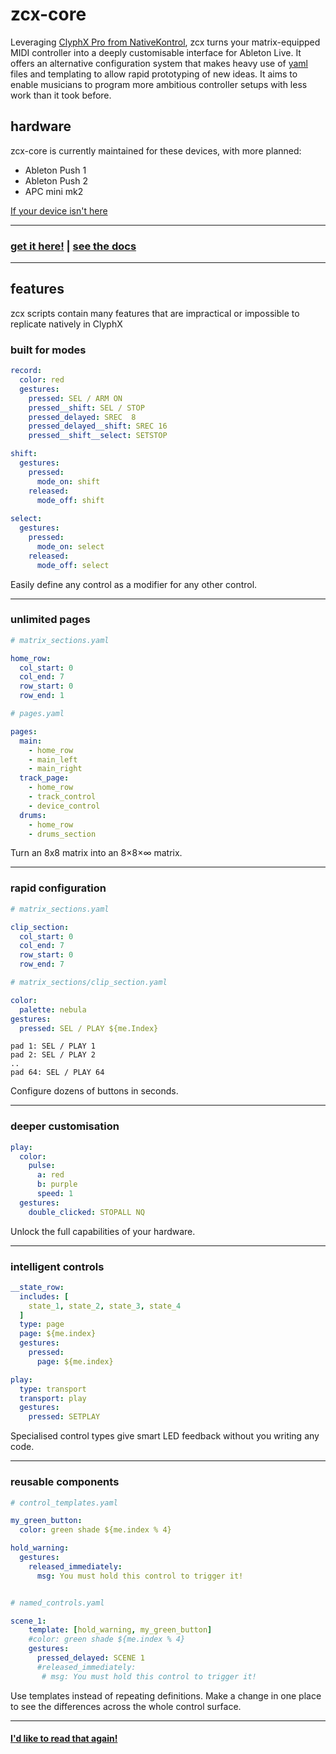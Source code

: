# zcx-core

Leveraging [ClyphX Pro from NativeKontrol](https://isotonikstudios.com/product/clyphx-pro/?srsltid=AfmBOoqqG4off70xaUpCuouiAf_Lg7eCxuyiNrYf7vlIRJFIul3UquE9), zcx turns your matrix-equipped MIDI controller into a deeply customisable interface for Ableton Live. It offers an alternative configuration system that makes heavy use of [yaml](https://www.redhat.com/en/topics/automation/what-is-yaml#:~:text=YAML%20is%20a%20human%2Dreadable,is%20for%20data%2C%20not%20documents.) files and templating to allow rapid prototyping of new ideas. It aims to enable musicians to program more ambitious controller setups with less work than it took before.


## hardware

zcx-core is currently maintained for these devices, with more planned:

- Ableton Push 1
- Ableton Push 2
- APC mini mk2

[If your device isn't here
](https://github.com/odisfm/zcx-docs/blob/main/docs/lessons/installation.md#my-hardware-isnt-listed-)
___

### [get it here!](https://github.com/odisfm/zcx-core/releases/latest) | [see the docs](https://docs.zcxcore.com)

___
## features

zcx scripts contain many features that are impractical or impossible to replicate natively in ClyphX

### built for modes
```yaml
record:
  color: red
  gestures:
    pressed: SEL / ARM ON
    pressed__shift: SEL / STOP
    pressed_delayed: SREC  8
    pressed_delayed__shift: SREC 16
    pressed__shift__select: SETSTOP

shift:
  gestures:
    pressed:
      mode_on: shift
    released:
      mode_off: shift
      
select:
  gestures:
    pressed:
      mode_on: select
    released:
      mode_off: select
```

Easily define any control as a modifier for any other control.

___

### unlimited pages

```yaml
# matrix_sections.yaml

home_row:
  col_start: 0
  col_end: 7
  row_start: 0
  row_end: 1

# pages.yaml

pages:
  main:
    - home_row
    - main_left
    - main_right
  track_page:
    - home_row
    - track_control
    - device_control
  drums:
    - home_row
    - drums_section
```

Turn an 8x8 matrix into an 8×8×∞ matrix.

___

### rapid configuration
```yaml
# matrix_sections.yaml

clip_section:
  col_start: 0
  col_end: 7
  row_start: 0
  row_end: 7

# matrix_sections/clip_section.yaml

color:
  palette: nebula
gestures:
  pressed: SEL / PLAY ${me.Index}
```

```output
pad 1: SEL / PLAY 1
pad 2: SEL / PLAY 2
..
pad 64: SEL / PLAY 64
```

Configure dozens of buttons in seconds.

___
### deeper customisation
```yaml
play:
  color:
    pulse:
      a: red
      b: purple
      speed: 1
  gestures:
    double_clicked: STOPALL NQ
```

Unlock the full capabilities of your hardware.

___

### intelligent controls
```yaml
__state_row:
  includes: [
    state_1, state_2, state_3, state_4
  ]
  type: page
  page: ${me.index}
  gestures:
    pressed:
      page: ${me.index}

play:
  type: transport
  transport: play
  gestures:
    pressed: SETPLAY
```

Specialised control types give smart LED feedback without you writing any code.

___

### reusable components
```yaml
# control_templates.yaml

my_green_button:
  color: green shade ${me.index % 4}

hold_warning:
  gestures:
    released_immediately:
      msg: You must hold this control to trigger it!


# named_controls.yaml

scene_1:
    template: [hold_warning, my_green_button]
    #color: green shade ${me.index % 4}
    gestures:
      pressed_delayed: SCENE 1
      #released_immediately:
       # msg: You must hold this control to trigger it!
```

Use templates instead of repeating definitions. Make a change in one place to see the differences across the whole control surface.

___

#### [I'd like to read that again!](#zcx-core)

